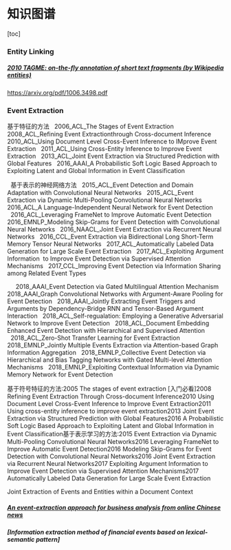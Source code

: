 # 知识图谱

[toc]

### Entity Linking
##### [2010 TAGME: on-the-fly annotation of short text fragments (by Wikipedia entities)](../resources/notes/d0001/kgel_2010_TAGME__on_the_fly_annotation_of_short_text_fragments_by_Wikipedia_entities.md)
https://arxiv.org/pdf/1006.3498.pdf

### Event Extraction
基于特征的方法
  2006_ACL_The Stages of Event Extraction
  2008_ACL_Refining Event Extractionthrough Cross-document Inference
  2010_ACL_Using Document Level Cross-Event Inference to IMprove Event Extraction
  2011_ACL_Using Cross-Entity Inference to Improve Event Extraction
  2013_ACL_Joint Event Extraction via Structured Prediction with Global Features
  2016_AAAI_A Probabilistic Soft Logic Based Approach to Exploiting Latent and Global Information in Event Classification

  基于表示的神经网络方法
  2015_ACL_Event Detection and Domain Adaptation with Convolutional Neural Networks
  2015_ACL_Event Extraction via Dynamic Multi-Pooling Convolutional Neural Networks
  2016_ACL_A Language-Independent Neural Network for Event Detection
  2016_ACL_Leveraging FrameNet to Improve Automatic Event Detection
  2016_EMNLP_Modeling Skip-Grams for Event Detection with Convolutional Neural Networks
  2016_NAACL_Joint Event Extraction via Recurrent Neural Networks
  2016_CCL_Event Extraction via Bidirectional Long Short-Term Memory Tensor Neural Networks
  2017_ACL_Automatically Labeled Data Generation for Large Scale Event Extraction
  2017_ACL_Exploiting Argument Information  to Improve Event Detection via Supervised Attention Mechanisms
  2017_CCL_Improving Event Detection via Information Sharing among Related Event Types

  
  2018_AAAI_Event Detection via Gated Multilingual Attention Mechanism
  2018_AAAI_Graph Convolutional Networks with Argument-Aware Pooling for Event Detection
  2018_AAAI_Jointly Extracting Event Triggers and Arguments by Dependency-Bridge RNN and Tensor-Based Argument Interaction
  2018_ACL_Self-regualation: Employing a Generative Adversarial Network to Improve Event Detection
  2018_ACL_Document Embedding Enhanced Event Detection with Hierarchical and Supervised Attention
  2018_ACL_Zero-Shot Transfer Learning for Event Extraction
  2018_EMNLP_Jointly Multiple Events Extraction via Attention-based Graph Information Aggregation
  2018_EMNLP_Collective Event Detection via Hierarchical and Bias Tagging Networks with Gated Multi-level Attention Mechanisms
  2018_EMNLP_Exploiting Contextual Information via Dynamic Memory Network for Event Detection


基于符号特征的方法:2005    The stages of event extraction [入门必看]2008    Refining Event Extraction Through Cross-document Inference2010    Using Document Level Cross-Event Inference to Improve Event Extraction2011    Using cross-entity inference to improve event extraction2013    Joint Event Extraction via Structured Prediction with Global Features2016    A Probabilistic Soft Logic Based Approach to Exploiting Latent and Global Information in Event Classification基于表示学习的方法:2015   Event Extraction via Dynamic Multi-Pooling Convolutional Neural Networks2016   Leveraging FrameNet to Improve Automatic Event Detection2016     Modeling Skip-Grams for Event Detection with Convolutional Neural Networks2016   Joint Event Extraction via Recurrent Neural Networks2017   Exploiting Argument Information to Improve Event Detection via Supervised Attention Mechanisms2017   Automatically Labeled Data Generation for Large Scale Event Extraction

Joint Extraction of Events and Entities within a Document Context

##### [An event-extraction approach for business analysis from online Chinese news]()

##### [Information extraction method of financial events based on lexical-semantic pattern]